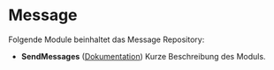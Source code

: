 # Message

Folgende Module beinhaltet das Message Repository:

- __SendMessages__ ([Dokumentation](Message))
	Kurze Beschreibung des Moduls.
